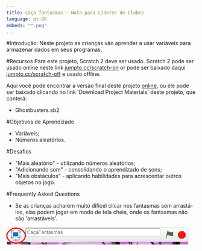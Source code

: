 ```yaml
---
title: Caça fantasmas — Nota para Líderes de Clubes
language: pt-BR
embeds: "*.png"
...
```


#Introdução:
Neste projeto as crianças vão aprender a usar variáveis para armazenar dados em seus programas.

#Recursos
Para este projeto, Scratch 2 deve ser usado. Scratch 2 pode ser usado online neste link [jumpto.cc/scratch-on](http://jumpto.cc/scratch-on) or pode ser baixado daqui [jumpto.cc/scratch-off](http://jumpto.cc/scratch-off) e usado offline.

Aqui você pode encontrar a versão final deste projeto  <a href="http://scratch.mit.edu/projects/60787262/#editor">online</a>, ou ele pode ser baixado clicando no link 'Download Project Materials' deste projeto, que conterá:

+ Ghostbusters.sb2

#Objetivos de Aprendizado
+ Variáveis;
+ Números aleatórios.

#Desafios
+ "Mais aleatório" - utilizando números aleatórios;
+ "Adicionando som" - consolidando o aprendizado de sons;
+ "Mais obstáculos" - aplicando habilidades para acrescentar outros objetos no jogo.

#Frequently Asked Questions
+ Se as crianças acharem muito difícel clicar nos fantasmas sem arrastá-los, elas podem jogar em modo de tela cheia, onde os fantasmas não são 'arrastáveis'.

![screenshot](ghost-fullscreen.png)
